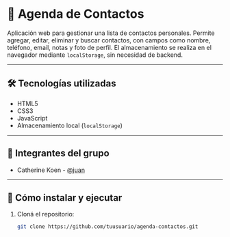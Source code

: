 # 📒 Agenda de Contactos

Aplicación web para gestionar una lista de contactos personales. Permite agregar, editar, eliminar y buscar contactos, con campos como nombre, teléfono, email, notas y foto de perfil. El almacenamiento se realiza en el navegador mediante `localStorage`, sin necesidad de backend.

---

## 🛠️ Tecnologías utilizadas

- HTML5
- CSS3
- JavaScript
- Almacenamiento local (`localStorage`)

---

## 👥 Integrantes del grupo

- Catherine Koen - [@juan](https://github.com/juan)  

---

## 🚀 Cómo instalar y ejecutar

1. Cloná el repositorio:
   ```bash
   git clone https://github.com/tuusuario/agenda-contactos.git
